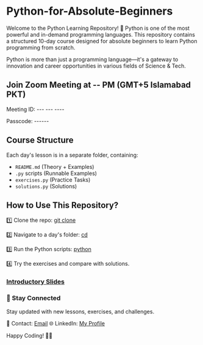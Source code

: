 # Python-for-Absolute-Beginners
Welcome to the Python Learning Repository! 🚀
Python is one of the most powerful and in-demand programming languages. This repository contains a structured 10-day course designed for absolute beginners to learn Python programming from scratch.

Python is more than just a programming language—it's a gateway to innovation and career opportunities in various fields of Science & Tech.

## Join Zoom Meeting at -- PM (GMT+5 Islamabad PKT)

Meeting ID: --- --- ----

Passcode: ------

## Course Structure
Each day's lesson is in a separate folder, containing:
- `README.md` (Theory + Examples)
- `.py` scripts (Runnable Examples)
- `exercises.py` (Practice Tasks)
- `solutions.py` (Solutions)

## How to Use This Repository?

1️⃣ Clone the repo:
[git clone](https://github.com/your-username/Python-for-Absolute-Beginners.git)

2️⃣ Navigate to a day's folder:
[cd](Python-For-Absolute-Beginners/Day-01)

3️⃣ Run the Python scripts:
[python](Day-01.py)

4️⃣ Try the exercises and compare with solutions.

### [Introductory Slides](https://docs.google.com/presentation/d/1MtS49cujCHNGnQuQUOePSOXJngB-XQs-aJl9D1qHJlU/edit#slide=id.p1)
### 📩 Stay Connected
Stay updated with new lessons, exercises, and challenges.

📧 Contact: [Email](qaisar701shan@gmail.com)
🌐 LinkedIn: [My Profile](https://www.linkedin.com/in/qaisar-abbas2024/)

Happy Coding! 🚀🐍
